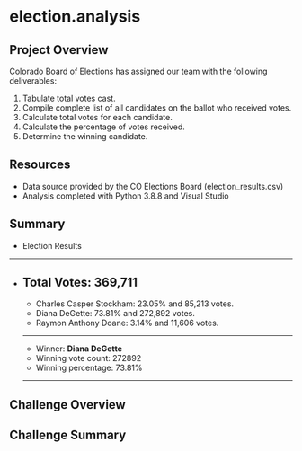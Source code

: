 # election.analysis

## Project Overview
Colorado Board of Elections has assigned our team with the following deliverables:

1. Tabulate total votes cast.
2. Compile complete list of all candidates on the ballot who received votes.
3. Calculate total votes for each candidate.
4. Calculate the percentage of votes received.
5. Determine the winning candidate.

## Resources
- Data source provided by the CO Elections Board (election_results.csv)
- Analysis completed with Python 3.8.8 and Visual Studio

## Summary

- Election Results
----------------------------
- Total Votes: 369,711
    ----------------------------
    - Charles Casper Stockham: 23.05% and 85,213 votes.
    - Diana DeGette: 73.81% and 272,892 votes.
    - Raymon Anthony Doane: 3.14% and 11,606 votes.
    ---------------------------------
    
    - Winner: **Diana DeGette**
    - Winning vote count: 272892
    - Winning percentage: 73.81%
    
    ----------------------------------
    
 ## Challenge Overview
 
 
 ## Challenge Summary
